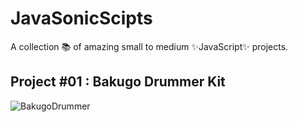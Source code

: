 # JavaSonicScipts
A collection 📚 of amazing small to medium ✨JavaScript✨ projects.

## Project #01 : Bakugo Drummer Kit 

<img alt = "BakugoDrummer" src ="https://github.com/vxhl/JavaSonicScripts/blob/main/BakugoDrummerKit/background.gif"/>
